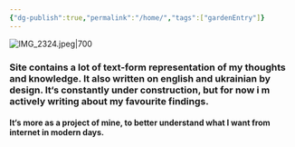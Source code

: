 ```yaml
---
{"dg-publish":true,"permalink":"/home/","tags":["gardenEntry"]}
---
```


![IMG_2324.jpeg|700](/img/user/IMG_2324.jpeg)
<h3>Site contains a lot of text-form representation of my thoughts and knowledge. It also written on english and ukrainian by design. It‘s constantly under construction, but for now i m actively writing about my favourite findings.</h3>
<h4>It‘s more as a project of mine, to better understand what I want from internet in modern days.</h4>
